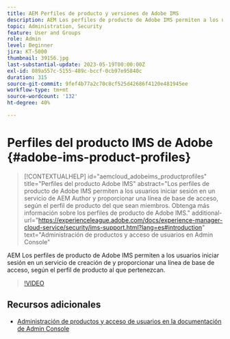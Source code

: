 ```yaml
---
title: AEM Perfiles de producto y versiones de Adobe IMS
description: AEM Los perfiles de producto de Adobe IMS permiten a los usuarios iniciar sesión en un servicio de creación de y proporcionar una línea de base de acceso, según el perfil de producto al que pertenezcan.
topic: Administration, Security
feature: User and Groups
role: Admin
level: Beginner
jira: KT-5000
thumbnail: 39156.jpg
last-substantial-update: 2023-05-19T00:00:00Z
exl-id: 089a557c-5155-489c-bccf-0cb97e95840c
duration: 315
source-git-commit: 9fef4b77a2c70c8cf525d42686f4120e481945ee
workflow-type: tm+mt
source-wordcount: '132'
ht-degree: 40%

---
```


# Perfiles del producto IMS de Adobe {#adobe-ims-product-profiles}

>[!CONTEXTUALHELP]
>id="aemcloud_adobeims_productprofiles"
>title="Perfiles del producto Adobe IMS"
>abstract="Los perfiles de producto de Adobe IMS permiten a los usuarios iniciar sesión en un servicio de AEM Author y proporcionar una línea de base de acceso, según el perfil de producto del que sean miembros. Obtenga más información sobre los perfiles de producto de Adobe IMS."
>additional-url="https://experienceleague.adobe.com/docs/experience-manager-cloud-service/security/ims-support.html?lang=es#introduction" text="Administración de productos y acceso de usuarios en Admin Console"

AEM Los perfiles de producto de Adobe IMS permiten a los usuarios iniciar sesión en un servicio de creación de y proporcionar una línea de base de acceso, según el perfil de producto al que pertenezcan.

>[!VIDEO](https://video.tv.adobe.com/v/39156?quality=12&learn=on)

## Recursos adicionales

+ [Administración de productos y acceso de usuarios en la documentación de Admin Console](https://experienceleague.adobe.com/docs/experience-manager-cloud-service/security/ims-support.html#managing-products-and-user-access-in-admin-console)

